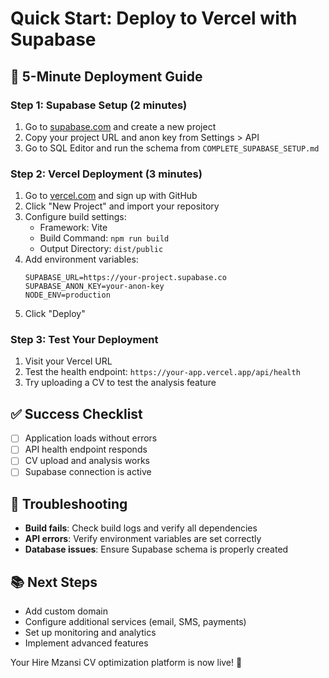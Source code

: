 # Quick Start: Deploy to Vercel with Supabase

## 🚀 5-Minute Deployment Guide

### Step 1: Supabase Setup (2 minutes)
1. Go to [supabase.com](https://supabase.com) and create a new project
2. Copy your project URL and anon key from Settings > API
3. Go to SQL Editor and run the schema from `COMPLETE_SUPABASE_SETUP.md`

### Step 2: Vercel Deployment (3 minutes)
1. Go to [vercel.com](https://vercel.com) and sign up with GitHub
2. Click "New Project" and import your repository
3. Configure build settings:
   - Framework: Vite
   - Build Command: `npm run build`
   - Output Directory: `dist/public`
4. Add environment variables:
   ```
   SUPABASE_URL=https://your-project.supabase.co
   SUPABASE_ANON_KEY=your-anon-key
   NODE_ENV=production
   ```
5. Click "Deploy"

### Step 3: Test Your Deployment
1. Visit your Vercel URL
2. Test the health endpoint: `https://your-app.vercel.app/api/health`
3. Try uploading a CV to test the analysis feature

## ✅ Success Checklist
- [ ] Application loads without errors
- [ ] API health endpoint responds
- [ ] CV upload and analysis works
- [ ] Supabase connection is active

## 🔧 Troubleshooting
- **Build fails**: Check build logs and verify all dependencies
- **API errors**: Verify environment variables are set correctly
- **Database issues**: Ensure Supabase schema is properly created

## 📚 Next Steps
- Add custom domain
- Configure additional services (email, SMS, payments)
- Set up monitoring and analytics
- Implement advanced features

Your Hire Mzansi CV optimization platform is now live! 🎉